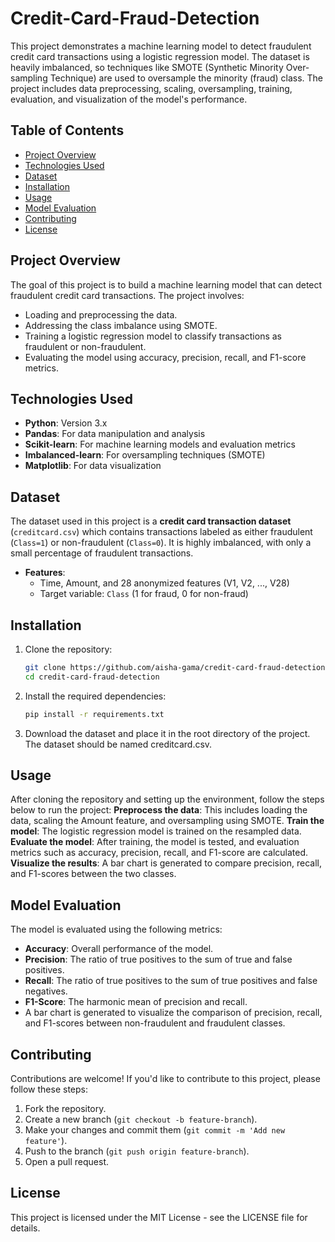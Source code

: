 # Credit-Card-Fraud-Detection

This project demonstrates a machine learning model to detect fraudulent credit card transactions using a logistic regression model. The dataset is heavily imbalanced, so techniques like SMOTE (Synthetic Minority Over-sampling Technique) are used to oversample the minority (fraud) class. The project includes data preprocessing, scaling, oversampling, training, evaluation, and visualization of the model's performance.

## Table of Contents
- [Project Overview](#project-overview)
- [Technologies Used](#technologies-used)
- [Dataset](#dataset)
- [Installation](#installation)
- [Usage](#usage)
- [Model Evaluation](#model-evaluation)
- [Contributing](#contributing)
- [License](#license)

## Project Overview

The goal of this project is to build a machine learning model that can detect fraudulent credit card transactions. The project involves:
- Loading and preprocessing the data.
- Addressing the class imbalance using SMOTE.
- Training a logistic regression model to classify transactions as fraudulent or non-fraudulent.
- Evaluating the model using accuracy, precision, recall, and F1-score metrics.

## Technologies Used
- **Python**: Version 3.x
- **Pandas**: For data manipulation and analysis
- **Scikit-learn**: For machine learning models and evaluation metrics
- **Imbalanced-learn**: For oversampling techniques (SMOTE)
- **Matplotlib**: For data visualization

## Dataset
The dataset used in this project is a **credit card transaction dataset** (`creditcard.csv`) which contains transactions labeled as either fraudulent (`Class=1`) or non-fraudulent (`Class=0`). It is highly imbalanced, with only a small percentage of fraudulent transactions.

- **Features**: 
  - Time, Amount, and 28 anonymized features (V1, V2, ..., V28)
  - Target variable: `Class` (1 for fraud, 0 for non-fraud)

## Installation

1. Clone the repository:

   ```bash
   git clone https://github.com/aisha-gama/credit-card-fraud-detection.git
   cd credit-card-fraud-detection
2. Install the required dependencies:
   
   ```bash
   pip install -r requirements.txt

3. Download the dataset and place it in the root directory of the project. The dataset should be named creditcard.csv.

## Usage
After cloning the repository and setting up the environment, follow the steps below to run the project:
**Preprocess the data**: This includes loading the data, scaling the Amount feature, and oversampling using SMOTE.
**Train the model**: The logistic regression model is trained on the resampled data.
**Evaluate the model**: After training, the model is tested, and evaluation metrics such as accuracy, precision, recall, and F1-score are calculated.
**Visualize the results**: A bar chart is generated to compare precision, recall, and F1-scores between the two classes.
   
## Model Evaluation
The model is evaluated using the following metrics:
- **Accuracy**: Overall performance of the model.
- **Precision**: The ratio of true positives to the sum of true and false positives.
- **Recall**: The ratio of true positives to the sum of true positives and false negatives.
- **F1-Score**: The harmonic mean of precision and recall.
- A bar chart is generated to visualize the comparison of precision, recall, and F1-scores between non-fraudulent and fraudulent classes.

## Contributing
Contributions are welcome! If you'd like to contribute to this project, please follow these steps:
1. Fork the repository.
2. Create a new branch (`git checkout -b feature-branch`).
3. Make your changes and commit them (`git commit -m 'Add new feature'`).
4. Push to the branch (`git push origin feature-branch`).
5. Open a pull request.

## License
This project is licensed under the MIT License - see the LICENSE file for details.

